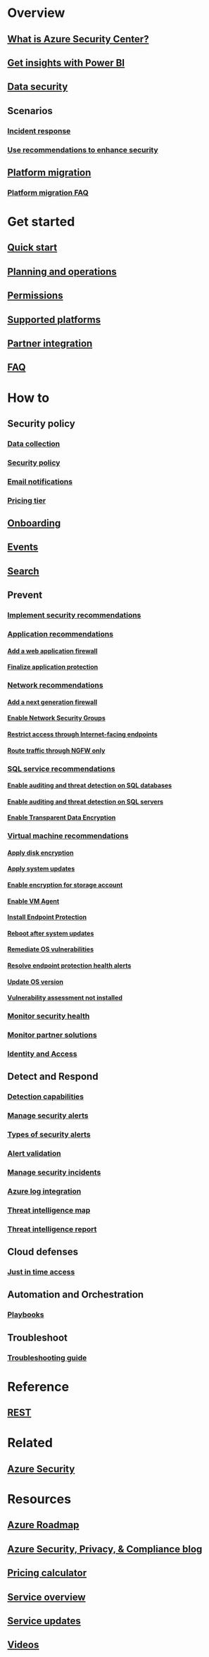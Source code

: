 # Overview
## [What is Azure Security Center?](security-center-intro.md)
## [Get insights with Power BI](security-center-powerbi.md)
## [Data security](security-center-data-security.md)
## Scenarios
### [Incident response](security-center-incident-response.md)
### [Use recommendations to enhance security](security-center-using-recommendations.md)
## [Platform migration](security-center-platform-migration.md)
### [Platform migration FAQ](security-center-platform-migration-faq.md)

# Get started
## [Quick start](security-center-get-started.md)
## [Planning and operations](security-center-planning-and-operations-guide.md)
## [Permissions](security-center-permissions.md)
## [Supported platforms](security-center-os-coverage.md)
## [Partner integration](security-center-partner-integration.md)
## [FAQ](security-center-faq.md)

# How to

## Security policy
### [Data collection](security-center-enable-data-collection.md)
### [Security policy](security-center-policies.md)
### [Email notifications](security-center-provide-security-contact-details.md)
### [Pricing tier](security-center-pricing.md)

## [Onboarding](security-center-onboarding.md)
## [Events](security-center-events-dashboard.md)
## [Search](security-center-search.md)

## Prevent
### [Implement security recommendations](security-center-recommendations.md)
### [Application recommendations](security-center-application-recommendations.md)
#### [Add a web application firewall](security-center-add-web-application-firewall.md)
#### [Finalize application protection](security-center-add-web-application-firewall.md#finalize-application-protection)

### [Network recommendations](security-center-network-recommendations.md)
#### [Add a next generation firewall](security-center-add-next-generation-firewall.md)
#### [Enable Network Security Groups](security-center-enable-network-security-groups.md)
#### [Restrict access through Internet-facing endpoints](security-center-restrict-access-through-internet-facing-endpoints.md)
#### [Route traffic through NGFW only](security-center-add-next-generation-firewall.md#route-traffic-through-ngfw-only)

### [SQL service recommendations](security-center-sql-service-recommendations.md)
#### [Enable auditing and threat detection on SQL databases](security-center-enable-auditing-on-sql-databases.md)
#### [Enable auditing and threat detection on SQL servers](security-center-enable-auditing-on-sql-servers.md)
#### [Enable Transparent Data Encryption](security-center-enable-transparent-data-encryption.md)

### [Virtual machine recommendations](security-center-virtual-machine-recommendations.md)
#### [Apply disk encryption](security-center-apply-disk-encryption.md)
#### [Apply system updates](security-center-apply-system-updates.md)
#### [Enable encryption for storage account](security-center-enable-encryption-for-storage-account.md)
#### [Enable VM Agent](security-center-enable-vm-agent.md)
#### [Install Endpoint Protection](security-center-install-endpoint-protection.md)
#### [Reboot after system updates](security-center-apply-system-updates.md#reboot-after-system-updates)
#### [Remediate OS vulnerabilities](security-center-remediate-os-vulnerabilities.md)
#### [Resolve endpoint protection health alerts](security-center-resolve-endpoint-protection-health-alerts.md)
#### [Update OS version](security-center-update-os-version.md)
#### [Vulnerability assessment not installed](security-center-vulnerability-assessment-recommendations.md)
### [Monitor security health](security-center-monitoring.md)
### [Monitor partner solutions](security-center-partner-solutions.md)
### [Identity and Access](security-center-identity-access.md)

## Detect and Respond
### [Detection capabilities](security-center-detection-capabilities.md)
### [Manage security alerts](security-center-managing-and-responding-alerts.md)
### [Types of security alerts](security-center-alerts-type.md)
### [Alert validation](security-center-alert-validation.md)
### [Manage security incidents](security-center-incident.md)
### [Azure log integration](security-center-integrating-alerts-with-log-integration.md)
### [Threat intelligence map](security-center-threat-intel.md)
### [Threat intelligence report](security-center-threat-report.md)

## Cloud defenses
### [Just in time access](security-center-just-in-time.md)

## Automation and Orchestration
### [Playbooks](security-center-playbooks.md)

## Troubleshoot
### [Troubleshooting guide](security-center-troubleshooting-guide.md)

# Reference
## [REST](https://msdn.microsoft.com/en-US/library/mt704034(Azure.100).aspx)

# Related
## [Azure Security](/azure/security/)

# Resources
## [Azure Roadmap](https://azure.microsoft.com/roadmap/?category=security-identity)
## [Azure Security, Privacy, & Compliance blog](http://blogs.msdn.com/b/azuresecurity/)
## [Pricing calculator](https://azure.microsoft.com/pricing/calculator/)
## [Service overview](https://azure.microsoft.com/services/security-center/)
## [Service updates](https://azure.microsoft.com/updates/?product=security-center)
## [Videos](https://azure.microsoft.com/documentation/videos/index/?services=security-center)
